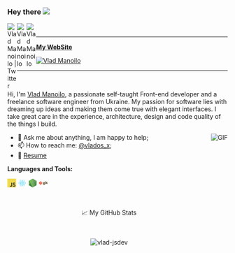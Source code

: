 ### Hey there <img src="https://media.giphy.com/media/hvRJCLFzcasrR4ia7z/giphy.gif" width="25px">

<a href="https://twitter.com/VladOS_X">
  <img align="left" alt="Vlad Manoilo | Twitter" width="22px" src="https://raw.githubusercontent.com/peterthehan/peterthehan/master/assets/twitter.svg" />
</a>
<a href="https://www.linkedin.com/in/vlad-manoilo-68a40789/">
  <img align="left" alt="Vlad Manoilo" width="22px" src="https://raw.githubusercontent.com/peterthehan/peterthehan/master/assets/linkedin.svg" />
</a>
<a href="https://www.facebook.com/profile.php?id=100001903946448">
  <img align="left" alt="Vlad Manoilo" width="22px" src="https://iconape.com/wp-content/files/yd/117914/png/Facebook_f_logo__2019_.png" />
</a>  

<br />

--------------------------------------------------------------------------------

**[My WebSite](https://vlados.netlify.app/)**

<a href="https://vlados.netlify.app/">
  <img alt="Vlad Manoilo" src="https://img.icons8.com/cotton/64/000000/website.png" />
</a>  

--------------------------------------------------------------------------------

<br />  

Hi, I'm [Vlad Manoilo](https://vlados.netlify.app/), a passionate self-taught Front-end developer and a freelance software engineer from Ukraine. My passion for software lies with dreaming up ideas and making them come true with elegant interfaces. I take great care in the experience, architecture, design and code quality of the things I build.


  <img align="right" alt="GIF" src="https://cdn.dribbble.com/users/1025838/screenshots/6220885/devguy3.gif" height="250" />
  
- 💬 Ask me about anything, I am happy to help;
- 📫 How to reach me: [@vlados_x](https://twitter.com/VladOS_X);
- 📝 [Resume](https://vlados.netlify.app/resume/resume.pdf)

**Languages and Tools:**  

<code><img height="20" src="https://raw.githubusercontent.com/github/explore/80688e429a7d4ef2fca1e82350fe8e3517d3494d/topics/javascript/javascript.png"></code>
<code><img height="20" src="https://raw.githubusercontent.com/github/explore/80688e429a7d4ef2fca1e82350fe8e3517d3494d/topics/react/react.png"></code>
<code><img height="20" src="https://raw.githubusercontent.com/github/explore/80688e429a7d4ef2fca1e82350fe8e3517d3494d/topics/nodejs/nodejs.png"></code>
<code><img height="20" src="https://raw.githubusercontent.com/github/explore/80688e429a7d4ef2fca1e82350fe8e3517d3494d/topics/git/git.png"></code>

<br/>

<p align="center">📈 My GitHub Stats</p>

<br />

<p align="center"><img src="https://github-readme-stats.vercel.app/api?username=vlad-jsdev&show_icons=true&theme=gotham" alt="vlad-jsdev" />




